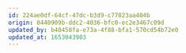 ```yaml
---
id: 224ae0df-64cf-47dc-b3d9-c77023aa404b
origin: 8440909b-ddc2-4036-bfc0-ec2e3467c09d
updated_by: b40458fa-e73a-4f88-bfa1-570cd54b72e0
updated_at: 1653043903
---
```

